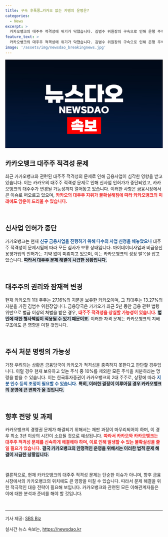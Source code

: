 ```yaml
---
title: 구속 후폭풍…카카오 없는 카뱅의 운명은?
categories:
  - News
excerpt: >
  카카오뱅크의 대주주 적격성에 위기가 닥쳤습니다. 김범수 위원장의 구속으로 인해 은행 주식 처분 명령이 있을 경우, 카카오의 최대주주 자격 상실 우려가 커지고 있습니다. 과연 카카오는 이 위기를 어떻게 극복할까요?
feature_text: >
  카카오뱅크의 대주주 적격성에 위기가 닥쳤습니다. 김범수 위원장의 구속으로 인해 은행 주식 처분 명령이 있을 경우, 카카오의 최대주주 자격 상실 우려가 커지고 있습니다. 과연 카카오는 이 위기를 어떻게 극복할까요?
image: '/assets/img/newsdao_breakingnews.jpg'
---
```


<p><img src="/assets/img/newsdao_breakingnews.jpg" alt="bookingtag 속보" /></p>

<h2 data-ke-size="size26">카카오뱅크 대주주 적격성 문제</h2>

<p data-ke-size="size16">최근 카카오뱅크와 관련된 대주주 적격성의 문제로 인해 금융사업이 심각한 영향을 받고 있습니다. 이는 카카오의 대주주 적격성 문제로 인해 신사업 인허가가 중단되었고, 카카오뱅크의 대주주가 변경될 가능성까지 열어놓고 있습니다. 이러한 사항은 금융시장에서 큰 이슈로 떠오르고 있으며, <b><span style="color: #ee2323;">카카오의 대주주 지위가 불확실해짐에 따라 카카오뱅크의 미래에도 암운이 드리울 수 있습니다.</span></b></p>

<p data-ke-size="size16">&nbsp;</p>

<h2 data-ke-size="size26">신사업 인허가 중단</h2>

<p data-ke-size="size16">카카오뱅크는 현재 <b><span style="color: #1a5490;">신규 금융사업을 진행하기 위해 다수의 사업 신청을 해놓았으나</span></b> 대주주 적격성이 문제시됨에 따라 모든 심사가 보류 상태입니다. 마이데이터사업과 비금융신용평가업의 인허가는 기약 없이 미뤄지고 있으며, 이는 카카오뱅크의 성장 발목을 잡고 있습니다. <b><span style="background-color: #21538527;">따라서 대주주 문제 해결이 시급한 상황입니다.</span></b></p>

<p data-ke-size="size16">&nbsp;</p>

<h2 data-ke-size="size26">대주주의 권리와 잠재적 변경</h2>

<p data-ke-size="size16">현재 카카오의 1대 주주는 27.16%의 지분을 보유한 카카오이며, 그 최대주는 13.27%의 지분을 가진 김범수 위원장입니다. 금융당국은 카카오가 최근 5년 동안 금융 관련 법령 위반으로 벌금 이상의 처벌을 받은 경우, <b><span style="color: #ee2323;">대주주 적격성을 상실할 가능성이 있습니다.</span></b> <b><span style="background-color: #21538527;">법인에 대한 형사책임이 적용될 수 있기 때문이죠.</span></b> 이러한 자격 문제는 카카오뱅크의 지배구조에도 큰 영향을 미칠 것입니다.</p>

<p data-ke-size="size16">&nbsp;</p>

<h2 data-ke-size="size26">주식 처분 명령의 가능성</h2>

<p data-ke-size="size16">가장 우려되는 상황은 금융당국이 카카오가 적격성을 충족하지 못한다고 판단할 경우입니다. 이럴 경우 현재 보유하고 있는 주식 중 10%를 제외한 모든 주식을 처분하라는 명령을 받을 수 있습니다. 이는 한국투자증권이 카카오뱅크의 2대 주주로, 상황에 따라 <b><span style="color: #1a5490;">지분 인수 등의 조정이 필요할 수 있습니다.</span></b> <b><span style="background-color: #21538527;">특히, 이러한 결정이 이루어질 경우 카카오뱅크의 운영에 큰 변화가 올 것입니다.</span></b></p>

<p data-ke-size="size16">&nbsp;</p>

<h2 data-ke-size="size26">향후 전망 및 과제</h2>

<p data-ke-size="size16">카카오뱅크의 경영권 문제가 해결되기 위해서는 재판 과정이 마무리되어야 하며, 이 경우 최소 3년 이상의 시간이 소요될 것으로 예상됩니다. <b><span style="color: #ee2323;">따라서 카카오와 카카오뱅크는 대주주 적격성 문제를 신속하게 해결해야 하며, 이로 인해 발생할 수 있는 불확실성을 줄일 필요가 있습니다.</span></b> <b><span style="background-color: #21538527;">결국 카카오뱅크의 안정적인 운영을 위해서는 이러한 법적 문제 해결이 시급한 상황입니다.</span></b></p>

<p data-ke-size="size16">&nbsp;</p>

<p data-ke-size="size16">결론적으로, 현재 카카오뱅크의 대주주 적격성 문제는 단순한 이슈가 아니며, 향후 금융 시장에서의 카카오뱅크의 위치에도 큰 영향을 미칠 수 있습니다. 따라서 문제 해결을 위한 적극적인 대응 전략이 필요해 보입니다. 카카오뱅크와 관련된 모든 이해관계자들은 이에 대한 분석과 준비를 해야 할 것입니다.</p>

<p data-ke-size="size16">&nbsp;</p>

<hr />

<p>기사 제공: <a href="https://url.kr/9pghjn">SBS Biz</a></p>
실시간 뉴스 속보는, <a href="https://newsdao.kr" rel="dofollow">https://newsdao.kr</a>


